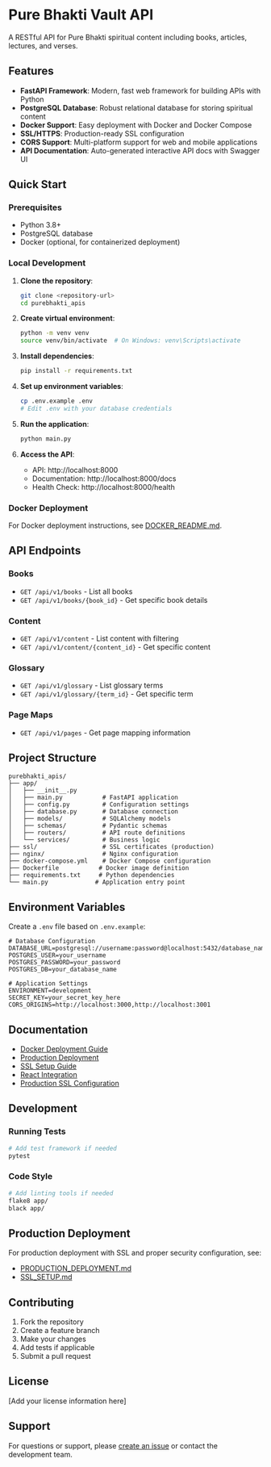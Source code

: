 # Pure Bhakti Vault API

A RESTful API for Pure Bhakti spiritual content including books, articles, lectures, and verses.

## Features

- **FastAPI Framework**: Modern, fast web framework for building APIs with Python
- **PostgreSQL Database**: Robust relational database for storing spiritual content
- **Docker Support**: Easy deployment with Docker and Docker Compose
- **SSL/HTTPS**: Production-ready SSL configuration
- **CORS Support**: Multi-platform support for web and mobile applications
- **API Documentation**: Auto-generated interactive API docs with Swagger UI

## Quick Start

### Prerequisites

- Python 3.8+
- PostgreSQL database
- Docker (optional, for containerized deployment)

### Local Development

1. **Clone the repository**:
   ```bash
   git clone <repository-url>
   cd purebhakti_apis
   ```

2. **Create virtual environment**:
   ```bash
   python -m venv venv
   source venv/bin/activate  # On Windows: venv\Scripts\activate
   ```

3. **Install dependencies**:
   ```bash
   pip install -r requirements.txt
   ```

4. **Set up environment variables**:
   ```bash
   cp .env.example .env
   # Edit .env with your database credentials
   ```

5. **Run the application**:
   ```bash
   python main.py
   ```

6. **Access the API**:
   - API: http://localhost:8000
   - Documentation: http://localhost:8000/docs
   - Health Check: http://localhost:8000/health

### Docker Deployment

For Docker deployment instructions, see [DOCKER_README.md](DOCKER_README.md).

## API Endpoints

### Books
- `GET /api/v1/books` - List all books
- `GET /api/v1/books/{book_id}` - Get specific book details

### Content
- `GET /api/v1/content` - List content with filtering
- `GET /api/v1/content/{content_id}` - Get specific content

### Glossary
- `GET /api/v1/glossary` - List glossary terms
- `GET /api/v1/glossary/{term_id}` - Get specific term

### Page Maps
- `GET /api/v1/pages` - Get page mapping information

## Project Structure

```
purebhakti_apis/
├── app/
│   ├── __init__.py
│   ├── main.py           # FastAPI application
│   ├── config.py         # Configuration settings
│   ├── database.py       # Database connection
│   ├── models/           # SQLAlchemy models
│   ├── schemas/          # Pydantic schemas
│   ├── routers/          # API route definitions
│   └── services/         # Business logic
├── ssl/                  # SSL certificates (production)
├── nginx/                # Nginx configuration
├── docker-compose.yml    # Docker Compose configuration
├── Dockerfile           # Docker image definition
├── requirements.txt     # Python dependencies
└── main.py             # Application entry point
```

## Environment Variables

Create a `.env` file based on `.env.example`:

```env
# Database Configuration
DATABASE_URL=postgresql://username:password@localhost:5432/database_name
POSTGRES_USER=your_username
POSTGRES_PASSWORD=your_password
POSTGRES_DB=your_database_name

# Application Settings
ENVIRONMENT=development
SECRET_KEY=your_secret_key_here
CORS_ORIGINS=http://localhost:3000,http://localhost:3001
```

## Documentation

- [Docker Deployment Guide](DOCKER_README.md)
- [Production Deployment](PRODUCTION_DEPLOYMENT.md)
- [SSL Setup Guide](SSL_SETUP.md)
- [React Integration](REACT_INTEGRATION.md)
- [Production SSL Configuration](PRODUCTION_SSL.md)

## Development

### Running Tests
```bash
# Add test framework if needed
pytest
```

### Code Style
```bash
# Add linting tools if needed
flake8 app/
black app/
```

## Production Deployment

For production deployment with SSL and proper security configuration, see:
- [PRODUCTION_DEPLOYMENT.md](PRODUCTION_DEPLOYMENT.md)
- [SSL_SETUP.md](SSL_SETUP.md)

## Contributing

1. Fork the repository
2. Create a feature branch
3. Make your changes
4. Add tests if applicable
5. Submit a pull request

## License

[Add your license information here]

## Support

For questions or support, please [create an issue](../../issues) or contact the development team.
